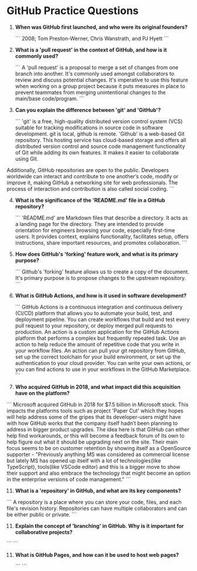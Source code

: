 # GitHub Practice Questions

1. **When was GitHub first launched, and who were its original founders?**

   \`\`\`
   2008; Tom Preston-Werner, Chris Wanstrath, and PJ Hyett
   \`\`\`

2. **What is a 'pull request' in the context of GitHub, and how is it commonly used?**

   \`\`\`
   A 'pull request' is a proposal to merge a set of changes from one branch into another. It's commonly used amongst collaborators to review and discuss potential changes.  It's imperative to use this feature when working on a group project because it puts measures in place to prevent teammates from merging unintentional changes to the main/base code/program.
   \`\`\`

3. **Can you explain the difference between 'git' and 'GitHub'?**

   \`\`\`
   'git' is a free, high-quality distributed version control system (VCS) suitable for tracking modifications in source code in software development.  git is local, github is remote. 
 'Github' is a web-based Git repository. This hosting service has cloud-based storage and offers all distributed version control and source code management functionality of Git while adding its own features. It makes it easier to collaborate using Git. 

Additionally, GitHub repositories are open to the public. Developers worldwide can interact and contribute to one another’s code, modify or improve it, making GitHub a networking site for web professionals. The process of interaction and contribution is also called social coding.
   \`\`\`

4. **What is the significance of the 'README.md' file in a GitHub repository?**

   \`\`\`
   'README.md' are Markdown files that describe a directory.  It acts as a landing page for the directory.  They are intended to provide orientation for engineers browsing your code, especially first-time users.  It provides context, explains functionality, facilitates setup, offers instructions, share important resources, and promotes collaboration.
   \`\`\`

6. **How does GitHub's 'forking' feature work, and what is its primary purpose?**

   \`\`\`
   Github's 'forking' feature allows us to create a copy of the document.  It's primary purpose is to propose changes to the upstream repository. 
   \`\`\`

8. **What is GitHub Actions, and how is it used in software development?**

   \`\`\`
   GitHub Actions is a continuous integration and continuous delivery (CI/CD) platform that allows you to automate your build, test, and deployment pipeline.  You can create workflows that build and test every pull request to your repository, or deploy merged pull requests to production.  An action is a custom application for the GitHub Actions platform that performs a complex but frequently repeated task.  Use an action to help reduce the amount of repetitive code that you write in your workflow files.  An action can pull your git repository from GitHub, set up the correct toolchain for your build environment, or set up the authentication to your cloud provider.  You can write your own actions, or you can find actions to use in your workflows in the GitHub Marketplace.
   \`\`\`

10. **Who acquired GitHub in 2018, and what impact did this acquisition have on the platform?**

   \`\`\`
   Microsoft acquired GitHub in 2018 for $7.5 billion in Microsoft stock.  This impacts the platforms tools such as project 'Paper Cut' which they hopes will help address some of the gripes that its developer-users might have with how GitHub works that the company itself hadn’t been planning to address in bigger product upgrades. The idea here is that GitHub can either help find workarounds, or this will become a feedback forum of its own to help figure out what it should be upgrading next on the site.  Their main focus seems to be on customer retention by showing itself as a OpenSource supporter - "Previously anything MS was considered as commercial license but lately MS has opened up itself with a lot of technologies(like TypeScript), tools(like VSCode editor) and this is a bigger move to show their support and also embrace the technology that might become an option in the enterprise versions of code management." 
   \`\`\`

11. **What is a 'repository' in GitHub, and what are its key components?**

   \`\`\`
   A repository is a place where you can store your code, files, and each file's revision history.  Repositories can have multiple collaborators and can be either public or private. 
   \`\`\`

11. **Explain the concept of 'branching' in GitHub. Why is it important for collaborative projects?**

   \`\`\`
   \`\`\`

11. **What is GitHub Pages, and how can it be used to host web pages?**

    \`\`\`
    \`\`\`

